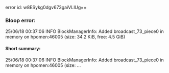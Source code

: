 error id: w8ESykg0dgv673gaiVLlUg==
### Bloop error:

25/06/18 00:37:06 INFO BlockManagerInfo: Added broadcast_73_piece0 in memory on hpomen:46005 (size: 34.2 KiB, free: 4.5 GiB)
#### Short summary: 

25/06/18 00:37:06 INFO BlockManagerInfo: Added broadcast_73_piece0 in memory on hpomen:46005 (size: ...